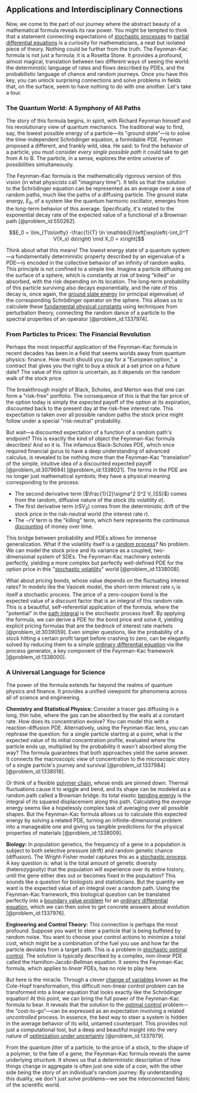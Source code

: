 ## Applications and Interdisciplinary Connections

Now, we come to the part of our journey where the abstract beauty of a mathematical formula reveals its raw power. You might be tempted to think that a statement connecting expectations of [stochastic processes](@article_id:141072) to [partial differential equations](@article_id:142640) is a curiosity for mathematicians, a neat but isolated piece of theory. Nothing could be further from the truth. The Feynman-Kac formula is not just a formula; it is a Rosetta Stone. It provides a profound, almost magical, translation between two different ways of seeing the world: the deterministic language of rates and flows described by PDEs, and the probabilistic language of chance and random journeys. Once you have this key, you can unlock surprising connections and solve problems in fields that, on the surface, seem to have nothing to do with one another. Let's take a tour.

### The Quantum World: A Symphony of All Paths

The story of this formula begins, in spirit, with Richard Feynman himself and his revolutionary view of quantum mechanics. The traditional way to find, say, the lowest possible energy of a particle—its "ground state"—is to solve the time-independent Schrödinger equation, a formidable PDE. Feynman proposed a different, and frankly wild, idea. He said: to find the behavior of a particle, you must consider *every single possible path* it could take to get from A to B. The particle, in a sense, explores the entire universe of possibilities simultaneously.

The Feynman-Kac formula is the mathematically rigorous version of this vision (in what physicists call "imaginary time"). It tells us that the solution to the Schrödinger equation can be represented as an average over a sea of random paths, much like the paths of a diffusing particle. The ground state energy, $E_0$, of a system like the quantum harmonic oscillator, emerges from the long-term behavior of this average. Specifically, it's related to the exponential decay rate of the expected value of a functional of a Brownian path [@problem_id:550262].

$$E_0 = \lim_{T\to\infty} -\frac{1}{T} \ln \mathbb{E}\left[\exp\left(-\int_0^T V(X_s) ds\right) \mid X_0 = x\right]$$

Think about what this means! The lowest energy state of a quantum system—a fundamentally deterministic property described by an eigenvalue of a PDE—is encoded in the collective behavior of an infinity of random walks. This principle is not confined to a simple line. Imagine a particle diffusing on the surface of a sphere, which is constantly at risk of being "killed" or absorbed, with the risk depending on its location. The long-term probability of this particle surviving also decays exponentially, and the rate of this decay is, once again, the [ground state energy](@article_id:146329) (or principal eigenvalue) of the corresponding Schrödinger operator on the sphere. This allows us to calculate these [fundamental physical constants](@article_id:272314) using techniques from perturbation theory, connecting the random dance of a particle to the spectral properties of an operator [@problem_id:1337974].

### From Particles to Prices: The Financial Revolution

Perhaps the most impactful application of the Feynman-Kac formula in recent decades has been in a field that seems worlds away from quantum physics: finance. How much should you pay for a "European option," a contract that gives you the right to buy a stock at a set price on a future date? The value of this option is uncertain, as it depends on the random walk of the stock price.

The breakthrough insight of Black, Scholes, and Merton was that one can form a "risk-free" portfolio. The consequence of this is that the fair price of the option today is simply the *expected* payoff of the option at its expiration, discounted back to the present day at the risk-free interest rate. This expectation is taken over all possible random paths the stock price might follow under a special "risk-neutral" probability.

But wait—a discounted expectation of a function of a random path's endpoint? This is exactly the kind of object the Feynman-Kac formula describes! And so it is. The infamous Black-Scholes PDE, which once required financial gurus to have a deep understanding of advanced calculus, is revealed to be nothing more than the Feynman-Kac "translation" of the simple, intuitive idea of a discounted expected payoff [@problem_id:3079694] [@problem_id:1338021]. The terms in the PDE are no longer just mathematical symbols; they have a physical meaning corresponding to the process:

-   The second derivative term ($\frac{1}{2}\sigma^2 S^2 V_{SS}$) comes from the random, diffusive nature of the stock (its volatility $\sigma$).
-   The first derivative term ($rS V_S$) comes from the deterministic drift of the stock price in the risk-neutral world (the interest rate $r$).
-   The $-rV$ term is the "killing" term, which here represents the continuous [discounting](@article_id:138676) of money over time.

This bridge between probability and PDEs allows for immense generalization. What if the volatility itself is a [random process](@article_id:269111)? No problem. We can model the stock price and its variance as a coupled, two-dimensional system of SDEs. The Feynman-Kac machinery extends perfectly, yielding a more complex but perfectly well-defined PDE for the option price in this "[stochastic volatility](@article_id:140302)" world [@problem_id:1338008].

What about pricing bonds, whose value depends on the fluctuating interest rates? In models like the Vasicek model, the short-term interest rate $r_t$ is itself a stochastic process. The price of a zero-coupon bond is the expected value of a discount factor that is an integral of this random rate. This is a beautiful, self-referential application of the formula, where the "potential" in the [path integral](@article_id:142682) is the stochastic process itself. By applying the formula, we can derive a PDE for the bond price and solve it, yielding explicit pricing formulas that are the bedrock of interest rate markets [@problem_id:3039059]. Even simpler questions, like the probability of a stock hitting a certain profit target before crashing to zero, can be elegantly solved by reducing them to a simple [ordinary differential equation](@article_id:168127) via the process generator, a key component of the Feynman-Kac framework [@problem_id:1338000].

### A Universal Language for Science

The power of the formula extends far beyond the realms of quantum physics and finance. It provides a unified viewpoint for phenomena across all of science and engineering.

**Chemistry and Statistical Physics:** Consider a tracer gas diffusing in a long, thin tube, where the gas can be absorbed by the walls at a constant rate. How does its concentration evolve? You can model this with a reaction-diffusion PDE. Alternatively, using the Feynman-Kac lens, you can rephrase the question: for a single particle starting at a point, what is the expected value of its initial concentration profile, evaluated where the particle ends up, multiplied by the probability it wasn't absorbed along the way? The formula guarantees that both approaches yield the same answer. It connects the macroscopic view of concentration to the microscopic story of a single particle's journey and survival [@problem_id:1337984] [@problem_id:1338018].

Or think of a flexible [polymer chain](@article_id:200881), whose ends are pinned down. Thermal fluctuations cause it to wiggle and bend, and its shape can be modeled as a random path called a Brownian bridge. Its total elastic [bending energy](@article_id:174197) is the integral of its squared displacement along this path. Calculating the *average* energy seems like a hopelessly complex task of averaging over all possible shapes. But the Feynman-Kac formula allows us to calculate this expected energy by solving a related PDE, turning an infinite-dimensional problem into a manageable one and giving us tangible predictions for the physical properties of materials [@problem_id:1338009].

**Biology:** In population genetics, the frequency of a gene in a population is subject to both selective pressure (drift) and random genetic chance (diffusion). The Wright-Fisher model captures this as a [stochastic process](@article_id:159008). A key question is: what is the total amount of genetic diversity (heterozygosity) that the population will experience over its entire history, until the gene either dies out or becomes fixed in the population? This sounds like a question for biologists and statisticians. But the quantity we want is the expected value of an integral over a random path. Using the Feynman-Kac framework, this biological question can be translated perfectly into a [boundary value problem](@article_id:138259) for an [ordinary differential equation](@article_id:168127), which we can then solve to get concrete answers about evolution [@problem_id:1337976].

**Engineering and Control Theory:** This connection is perhaps the most profound. Suppose you want to steer a particle that is being buffeted by random noise. You want to choose your control actions to minimize a total cost, which might be a combination of the fuel you use and how far the particle deviates from a target path. This is a problem in [stochastic optimal control](@article_id:190043). The solution is typically described by a complex, *non-linear* PDE called the Hamilton-Jacobi-Bellman equation. It seems the Feynman-Kac formula, which applies to *linear* PDEs, has no role to play here.

But here is the miracle. Through a clever [change of variables](@article_id:140892) known as the Cole-Hopf transformation, this difficult non-linear control problem can be transformed into a linear equation that looks exactly like the Schrödinger equation! At this point, we can bring the full power of the Feynman-Kac formula to bear. It reveals that the solution to the [optimal control](@article_id:137985) problem—the "cost-to-go"—can be expressed as an expectation involving a related *uncontrolled* process. In essence, the best way to steer a system is hidden in the average behavior of its wild, untamed counterpart. This provides not just a computational tool, but a deep and beautiful insight into the very nature of [optimization under uncertainty](@article_id:636893) [@problem_id:1337979].

From the quantum jitter of a particle, to the price of a stock, to the shape of a polymer, to the fate of a gene, the Feynman-Kac formula reveals the same underlying structure. It shows us that a deterministic description of how things change in aggregate is often just one side of a coin, with the other side being the story of an individual's random journey. By understanding this duality, we don't just solve problems—we see the interconnected fabric of the scientific world.